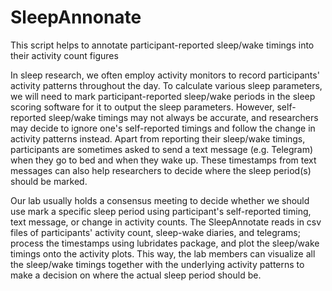 # SleepAnnonate
This script helps to annotate participant-reported sleep/wake timings into their activity count figures

In sleep research, we often employ activity monitors to record participants' activity patterns throughout the day. To calculate various sleep parameters, we will need to mark participant-reported sleep/wake periods in the sleep scoring software for it to output the sleep parameters. However, self-reported sleep/wake timings may not always be accurate, and researchers may decide to ignore one's self-reported timings and follow the change in activity patterns instead. Apart from reporting their sleep/wake timings, participants are sometimes asked to send a text message (e.g. Telegram) when they go to bed and when they wake up. These timestamps from text messages can also help researchers to decide where the sleep period(s) should be marked. 

Our lab usually holds a consensus meeting to decide whether we should use mark a specific sleep period using participant's self-reported timing, text message, or change in activity counts. The SleepAnnotate reads in csv files of participants' activity count, sleep-wake diaries, and telegrams; process the timestamps using lubridates package, and plot the sleep/wake timings onto the activity plots. This way, the lab members can visualize all the sleep/wake timings together with the underlying activity patterns to make a decision on where the actual sleep period should be.
